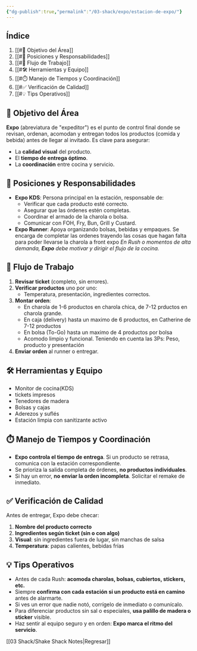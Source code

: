 ```yaml
---
{"dg-publish":true,"permalink":"/03-shack/expo/estacion-de-expo/"}
---
```


## Índice
1. [[#🎯 Objetivo del Área]]
2. [[#👥 Posiciones y Responsabilidades]]
3. [[#🔁 Flujo de Trabajo]]
4. [[#🛠️ Herramientas y Equipo]]
5. [[#⏱️ Manejo de Tiempos y Coordinación]]
6. [[#✅ Verificación de Calidad]]
7. [[#💡 Tips Operativos]]
## 🎯 Objetivo del Área
**Expo** (abreviatura de "expeditor") es el punto de control final donde se revisan, ordenan, acomodan y entregan todos los productos (comida y bebida) antes de llegar al invitado. Es clave para asegurar:
- La **calidad visual** del producto.
- El **tiempo de entrega óptimo**.
- La **coordinación** entre cocina y servicio.
## 👥 Posiciones y Responsabilidades
- **Expo KDS**: Persona principal en la estación, responsable de:
    - Verificar que cada producto esté correcto.
    - Asegurar que las órdenes estén completas.
    - Coordinar el armado de la charola o bolsa.
    - Comunicar con FOH, Fry, Bun, Grill y Custard.
- **Expo Runner**: Apoya organizando bolsas, bebidas y empaques. Se encarga de completar las ordenes trayendo las cosas que hagan falta para poder llevarse la charola a front expo
*En Rush o momentos de alta demanda, **Expo** debe motivar y dirigir el flujo de la cocina.*
## 🔁 Flujo de Trabajo
1. **Revisar ticket** (completo, sin errores).
2. **Verificar productos** uno por uno:
    - Temperatura, presentación, ingredientes correctos.
3. **Montar orden**:
    - En charola de 1-6 productos en charola chica, de 7-12 prductos en charola grande.
    - En caja (delivery) hasta un maximo de 6 productos, en Catherine de 7-12 productos
    - En bolsa (To-Go) hasta un maximo de 4 productos por bolsa
    - Acomodo limpio y funcional. Teniendo en cuenta las 3Ps: Peso, producto y presentación 
4. **Enviar orden** al runner o entregar.
## 🛠️ Herramientas y Equipo
- Monitor de cocina(KDS) 
- tickets impresos 
- Tenedores de madera
- Bolsas y cajas
- Aderezos y suflés 
- Estación limpia con sanitizante activo
## ⏱️ Manejo de Tiempos y Coordinación
- **Expo controla el tiempo de entrega**. Si un producto se retrasa, comunica con la estación correspondiente.
- Se prioriza la salida completa de órdenes, **no productos individuales**.
- Si hay un error, **no enviar la orden incompleta**. Solicitar el remake de inmediato.
## ✅ Verificación de Calidad

Antes de entregar, Expo debe checar:
1. **Nombre del producto correcto**
2. **Ingredientes según ticket (sin o con algo)**
3. **Visual**: sin ingredientes fuera de lugar, sin manchas de salsa
4. **Temperatura**: papas calientes, bebidas frías
## 💡 Tips Operativos
- Antes de cada Rush: **acomoda charolas, bolsas, cubiertos, stickers, etc.**
- Siempre **confirma con cada estación si un producto está en camino** antes de alarmarte.
- Si ves un error que nadie notó, corrígelo de inmediato o comunícalo.
- Para diferenciar productos sin sal o especiales, **usa palillo de madera o sticker** visible.
- Haz sentir al equipo seguro y en orden: **Expo marca el ritmo del servicio**.

[[03 Shack/Shake Shack Notes\|Regresar]]